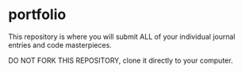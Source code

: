 # portfolio

This repository is where you will submit ALL of your individual journal entries and code masterpieces.

DO NOT FORK THIS REPOSITORY, clone it directly to your computer.

